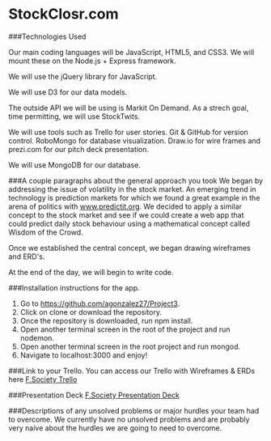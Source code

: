 # StockClosr.com

###Technologies Used

Our main coding languages will be JavaScript, HTML5, and CSS3.  We will mount these on the Node.js + Express framework.  

We will use the jQuery library for JavaScript.  

We will use D3 for our data models.

The outside API we will be using is Markit On Demand.  As a strech goal, time permitting, we will use StockTwits.

We will use tools such as Trello for user stories.  Git & GitHub for version control.  RoboMongo for database visualization.  Draw.io for wire frames and prezi.com for our pitch deck presentation.

We will use MongoDB for our database.

###A couple paragraphs about the general approach you took
We began by addressing the issue of volatility in the stock market.  An emerging trend in technology is prediction markets for which we found a great example in the arena of politics with www.predictit.org.  We decided to apply a similar concept to the stock market and see if we could create a web app that could predict daily stock behaviour using a mathematical concept called Wisdom of the Crowd.  

Once we established the central concept, we began drawing wireframes and ERD's.  

At the end of the day, we will begin to write code.  

###Installation instructions for the app.
1.  Go to https://github.com/agonzalez27/Project3.
2. Click on clone or download the repository.
3. Once the repository is downloaded, run npm install.
4. Open another terminal screen in the root of the project and run nodemon.
5. Open another terminal screen in the root project and run mongod.  
6. Navigate to localhost:3000 and enjoy!

###Link to your Trello.
You can access our Trello with Wireframes & ERDs here [F.Society Trello](https://trello.com/b/1pUeWbrg/project-3 "F.Society Trello")

###Presentation Deck
[F.Society Presentation Deck](https://prezi.com/nfm5rlv-wgd0/stockclosr/ "F.Society Trello")

###Descriptions of any unsolved problems or major hurdles your team had to overcome.
We currently have no unsolved problems and are probably very naive about the hurdles we are going to need to overcome.  

